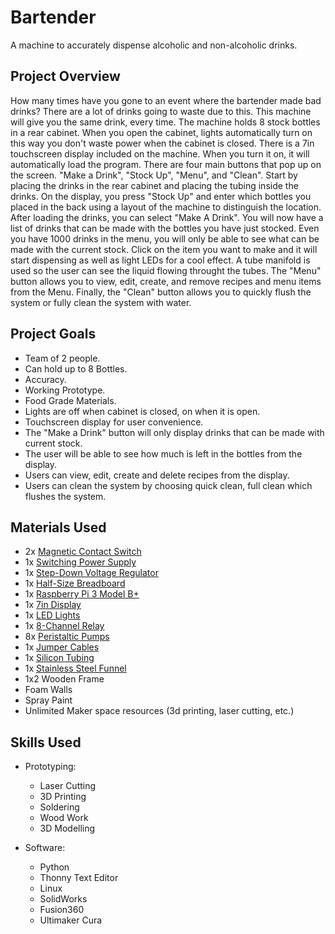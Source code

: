 # Bartender
A machine to accurately dispense alcoholic and non-alcoholic drinks.

## Project Overview

How many times have you gone to an event where the bartender made bad drinks? There are a lot of drinks going to waste due to this. This machine will give you the same drink, every time. The machine holds 8 stock bottles in a rear cabinet. When you open the cabinet, lights automatically turn on this way you don't waste power when the cabinet is closed. There is a 7in touchscreen display included on the machine. When you turn it on, it will automatically load the program. There are four main buttons that pop up on the screen. "Make a Drink", "Stock Up", "Menu", and "Clean". Start by placing the drinks in the rear cabinet and placing the tubing inside the drinks. On the display, you press "Stock Up" and enter which bottles you placed in the back using a layout of the machine to distinguish the location. After loading the drinks, you can select "Make A Drink". You will now have a list of drinks that can be made with the bottles you have just stocked. Even you have 1000 drinks in the menu, you will only be able to see what can be made with the current stock. Click on the item you want to make and it will start dispensing as well as light LEDs for a cool effect. A tube manifold is used so the user can see the liquid flowing throught the tubes. The "Menu" button allows you to view, edit, create, and remove recipes and menu items from the Menu. Finally, the "Clean" button allows you to quickly flush the system or fully clean the system with water.

## Project Goals

* Team of 2 people.
* Can hold up to 8 Bottles.
* Accuracy.
* Working Prototype.
* Food Grade Materials.
* Lights are off when cabinet is closed, on when it is open.
* Touchscreen display for user convenience.
* The "Make a Drink" button will only display drinks that can be made with current stock.
* The user will be able to see how much is left in the bottles from the display.
* Users can view, edit, create and delete recipes from the display.
* Users can clean the system by choosing quick clean, full clean which flushes the system.

## Materials Used

* 2x [Magnetic Contact Switch](https://www.amazon.com/Gufastore-Surface-Magnetic-Security-Adhesive/dp/B07F314V3Z/ref=sr_1_5?keywords=gufastore&qid=1571533230&sr=8-5)
* 1x [Switching Power Supply](https://www.amazon.com/gp/product/B00GFIHE0U/ref=ppx_yo_dt_b_search_asin_title?ie=UTF8&psc=1)
* 1x [Step-Down Voltage Regulator](https://www.amazon.com/gp/product/B078XQ5MWR/ref=ppx_yo_dt_b_asin_title_o09_s00?ie=UTF8&psc=1)
* 1x [Half-Size Breadboard](https://www.adafruit.com/product/64)
* 1x [Raspberry Pi 3 Model B+](https://www.adafruit.com/product/3775)
* 1x [7in Display](https://www.amazon.com/gp/product/B0153R2A9I/ref=ppx_yo_dt_b_asin_title_o00_s00?ie=UTF8&psc=1)
* 1x [LED Lights](https://www.amazon.com/gp/product/B0718XZ8GG/ref=ppx_yo_dt_b_asin_title_o04_s00?ie=UTF8&psc=1)
* 1x [8-Channel Relay](https://www.amazon.com/gp/product/B00KTELP3I/ref=ppx_yo_dt_b_asin_title_o06_s03?ie=UTF8&psc=1)
* 8x [Peristaltic Pumps](https://www.ebay.com/itm/Peristaltic-dosing-Pump-Tygon-LFL-6mm-ID-tube-and-can-deliver-500ml-min-DC12V/161666772861?ssPageName=STRK%3AMEBIDX%3AIT&_trksid=p2057872.m2749.l2649)
* 1x [Jumper Cables](https://www.adafruit.com/product/759)
* 1x [Silicon Tubing](https://www.amazon.com/gp/product/B01IB9FI2Q/ref=ppx_yo_dt_b_asin_title_o05_s00?ie=UTF8&psc=1)
* 1x [Stainless Steel Funnel](https://www.amazon.com/gp/product/B01NH53RBH/ref=ppx_yo_dt_b_asin_title_o05_s00?ie=UTF8&psc=1)
* 1x2 Wooden Frame
* Foam Walls
* Spray Paint
* Unlimited Maker space resources (3d printing, laser cutting, etc.)

## Skills Used

* Prototyping:
  * Laser Cutting
  * 3D Printing
  * Soldering
  * Wood Work
  * 3D Modelling

* Software:
  * Python
  * Thonny Text Editor
  * Linux
  * SolidWorks
  * Fusion360
  * Ultimaker Cura

